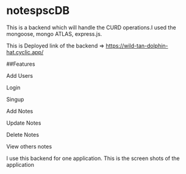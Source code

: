 # notespscDB
This is a backend which will handle the CURD operations.I used the mongoose, mongo ATLAS, express.js. 

This is Deployed link of the backend => https://wild-tan-dolphin-hat.cyclic.app/

##Features

Add Users

Login

Singup

Add Notes

Update Notes

Delete Notes

View others notes 


I use this backend for one application. This is the screen shots of the application
